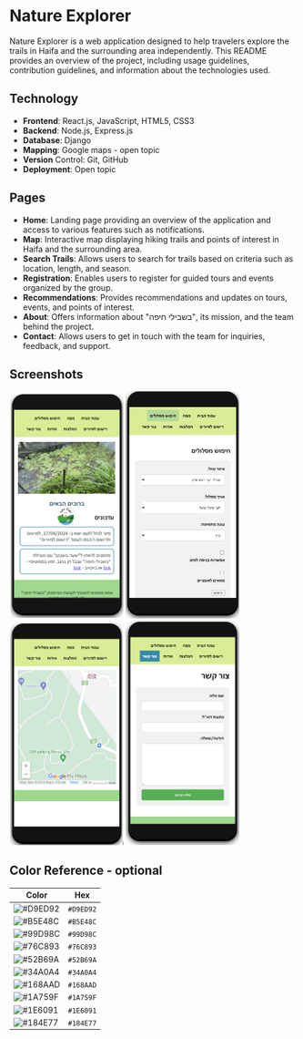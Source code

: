 
# Nature Explorer

Nature Explorer is a web application designed to help travelers explore the trails in Haifa and the surrounding area independently. This README provides an overview of the project, including usage guidelines, contribution guidelines, and information about the technologies used.

## Technology

* **Frontend**: React.js, JavaScript, HTML5, CSS3
* **Backend**: Node.js, Express.js
* **Database**: Django
* **Mapping**: Google maps - open topic
* **Version** Control: Git, GitHub
* **Deployment**: Open topic

## Pages

* **Home**: Landing page providing an overview of the application and access to various features such as notifications.
* **Map**: Interactive map displaying hiking trails and points of interest in Haifa and the surrounding area.
* **Search Trails**: Allows users to search for trails based on criteria such as location, length, and season.
* **Registration**: Enables users to register for guided tours and events organized by the group.
* **Recommendations**: Provides recommendations and updates on tours, events, and points of interest.
* **About**: Offers information about "בשבילי חיפה", its mission, and the team behind the project.
* **Contact**: Allows users to get in touch with the team for inquiries, feedback, and support.

## Screenshots

<img src="screenshots/homepage.png" alt="Homepage" style="width: 200px;">
<img src="screenshots/search.png" alt="Search" style="width: 200px;">
<img src="screenshots/map.png" alt="Map" style="width: 200px;">
<img src="screenshots/contact.png" alt="Contact" style="width: 200px;">


## Color Reference - optional

| Color             | Hex                                                                |
| ----------------- | ------------------------------------------------------------------ |
| ![#D9ED92](https://via.placeholder.com/15/D9ED92/000000?text=+) | `#D9ED92`
| ![#B5E48C](https://via.placeholder.com/15/B5E48C/000000?text=+) |`#B5E48C`
| ![#99D98C](https://via.placeholder.com/15/99D98C/000000?text=+) |`#99D98C`
| ![#76C893](https://via.placeholder.com/15/76C893/000000?text=+) |`#76C893`
| ![#52B69A](https://via.placeholder.com/15/52B69A/000000?text=+) |`#52B69A`
| ![#34A0A4](https://via.placeholder.com/15/34A0A4/000000?text=+) |`#34A0A4`
| ![#168AAD](https://via.placeholder.com/15/168AAD/000000?text=+) |`#168AAD`
| ![#1A759F](https://via.placeholder.com/15/1A759F/000000?text=+) |`#1A759F`
| ![#1E6091](https://via.placeholder.com/15/1E6091/000000?text=+) |`#1E6091`
| ![#184E77](https://via.placeholder.com/15/184E77/000000?text=+) |`#184E77`

